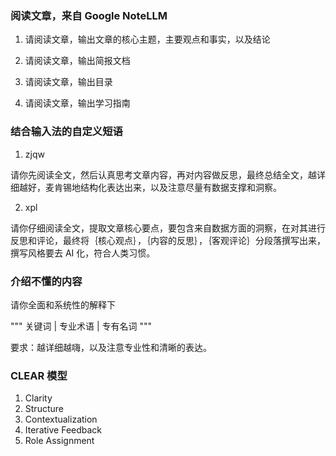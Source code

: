 

### 阅读文章，来自 Google NoteLLM

1. 请阅读文章，输出文章的核心主题，主要观点和事实，以及结论

2. 请阅读文章，输出简报文档

3. 请阅读文章，输出目录

4. 请阅读文章，输出学习指南

### 结合输入法的自定义短语

1. zjqw

请你先阅读全文，然后认真思考文章内容，再对内容做反思，最终总结全文，越详细越好，麦肯锡地结构化表达出来，以及注意尽量有数据支撑和洞察。

2. xpl

请你仔细阅读全文，提取文章核心要点，要包含来自数据方面的洞察，在对其进行反思和评论，最终将｛核心观点｝，｛内容的反思｝，｛客观评论｝分段落撰写出来，撰写风格要去 AI 化，符合人类习惯。

### 介绍不懂的内容
请你全面和系统性的解释下

"""
关键词 | 专业术语 | 专有名词
"""

要求：越详细越嗨，以及注意专业性和清晰的表达。

### CLEAR 模型
1. Clarity
2. Structure
3. Contextualization
4. Iterative Feedback
5. Role Assignment
